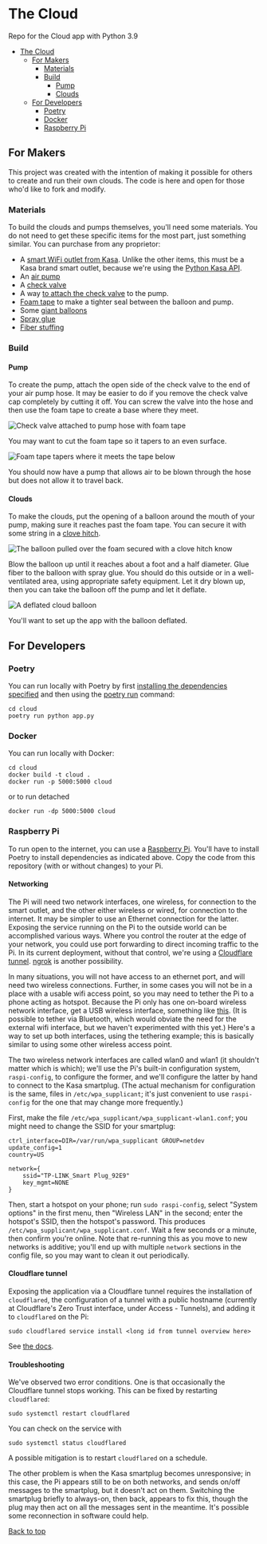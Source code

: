 # The Cloud
Repo for the Cloud app with Python 3.9

- [The Cloud](#the-cloud)
  - [For Makers](#for-makers)
    - [Materials](#materials)
    - [Build](#build)
      - [Pump](#pump)
      - [Clouds](#clouds)
  - [For Developers](#for-developers)
    - [Poetry](#poetry)
    - [Docker](#docker)
    - [Raspberry Pi](#raspberry-pi)

## For Makers

This project was created with the intention of making it possible for others to create and run their own clouds. The code is here and open for those who'd like to fork and modify.

### Materials

To build the clouds and pumps themselves, you'll need some materials. You do not need to get these specific items for the most part, just something similar. You can purchase from any proprietor:

* A [smart WiFi outlet from Kasa](https://www.amazon.com/gp/product/B091FXH2FR/ref=ppx_yo_dt_b_asin_title_o05_s00?ie=UTF8&th=1). Unlike the other items, this must be a Kasa brand smart outlet, because we're using the [Python Kasa API](https://github.com/python-kasa/python-kasa).
* An [air pump](https://www.coleman.com/sleeping-bags-beds/airbeds-pumps/quickpump-120v-pump-with-extension-hose/SAP_2000021141.html)
* A [check valve](https://www.amazon.com/gp/product/B092THK2F9/ref=ppx_od_dt_b_asin_title_s00?ie=UTF8&th=1)
* A way [to attach the check valve](https://www.amazon.com/gp/product/B09BHWMSTD/ref=ppx_od_dt_b_asin_title_s00?ie=UTF8&th=1) to the pump.
* [Foam tape](https://www.lowes.com/pd/Frost-King-10-ft-x-3-4-in-Black-Rubber-Foam-Window-Weatherstrip/3047980) to make a tighter seal between the balloon and pump.
* Some [giant balloons](https://www.amazon.com/gp/product/B08233XMST/ref=ppx_yo_dt_b_asin_title_o02_s00?ie=UTF8&th=1)
* [Spray glue](https://www.michaels.com/product/scotch-super-77-multipurpose-spray-adhesive-10218960)
* [Fiber stuffing](https://www.michaels.com/product/supreme-fiber-fill-by-loops-threads-10436592)

### Build

#### Pump
To create the pump, attach the open side of the check valve to the end of your air pump hose. It may be easier to do if you remove the check valve cap completely by cutting it off. You can screw the valve into the hose and then use the foam tape to create a base where they meet.

![Check valve attached to pump hose with foam tape](cloud/static/images/check-valve.JPG)

You may want to cut the foam tape so it tapers to an even surface.

![Foam tape tapers where it meets the tape below](cloud/static/images/tapered-foam.JPG)

You should now have a pump that allows air to be blown through the hose but does not allow it to travel back.

#### Clouds

To make the clouds, put the opening of a balloon around the mouth of your pump, making sure it reaches past the foam tape. You can secure it with some string in a [clove hitch](https://www.netknots.com/rope_knots/clove-hitch).

![The balloon pulled over the foam secured with a clove hitch know](cloud/static/images/balloon-attached.jpg)

Blow the balloon up until it reaches about a foot and a half diameter. Glue fiber to the balloon with spray glue. You should do this outside or in a well-ventilated area, using appropriate safety equipment. Let it dry blown up, then you can take the balloon off the pump and let it deflate.

![A deflated cloud balloon](cloud/static/images/deflated-cloud.JPG)

You'll want to set up the app with the balloon deflated.

## For Developers

### Poetry
You can run locally with Poetry by first [installing the dependencies specified](https://python-poetry.org/docs/basic-usage/#installing-dependencies) and then using the [poetry run](https://python-poetry.org/docs/basic-usage/#using-poetry-run) command:

`cd cloud`  
`poetry run python app.py`

### Docker

You can run locally with Docker:

```
cd cloud
docker build -t cloud .
docker run -p 5000:5000 cloud
```

or to run detached

`docker run -dp 5000:5000 cloud`

### Raspberry Pi

To run open to the internet, you can use a [Raspberry Pi](https://www.raspberrypi.org). You'll have to install Poetry to install dependencies as indicated above. Copy the code from this repository (with or without changes) to your Pi.

#### Networking

The Pi will need two network interfaces, one wireless, for connection to the smart outlet, and the other either wireless or wired, for connection to the internet. It may be simpler to use an Ethernet connection for the latter. Exposing the service running on the Pi to the outside world can be accomplished various ways. Where you control the router at the edge of your network, you could use port forwarding to direct incoming traffic to the Pi. In its current deployment, without that control, we're using a [Cloudflare tunnel](#cloudflare-tunnel). [ngrok](https://ngrok.com/) is another possibility.

In many situations, you will not have access to an ethernet port, and will need two wireless connections. Further, in some cases you will not be in a place with a usable wifi access point, so you may need to tether the Pi to a phone acting as hotspot. Because the Pi only has one on-board wireless network interface, get a USB wireless interface, something like [this](https://www.adafruit.com/product/1012). (It is possible to tether via Bluetooth, which would obviate the need for the external wifi interface, but we haven't experimented with this yet.) Here's a way to set up both interfaces, using the tethering example; this is basically similar to using some other wireless access point.

The two wireless network interfaces are called wlan0 and wlan1 (it shouldn't matter which is which); we'll use the Pi's built-in configuration system, `raspi-config`, to configure the former, and we'll configure the latter by hand to connect to the Kasa smartplug. (The actual mechanism for configuration is the same, files in `/etc/wpa_supplicant`; it's just convenient to use `raspi-config` for the one that may change more frequently.)

First, make the file `/etc/wpa_supplicant/wpa_supplicant-wlan1.conf`; you might need to change the SSID for your smartplug:

```
ctrl_interface=DIR=/var/run/wpa_supplicant GROUP=netdev
update_config=1
country=US

network={
    ssid="TP-LINK_Smart Plug_92E9"
    key_mgmt=NONE
}
```

Then, start a hotspot on your phone; run `sudo raspi-config`, select "System options" in the first menu, then "Wireless LAN" in the second; enter the hotspot's SSID, then the hotspot's password. This produces `/etc/wpa_supplicant/wpa_supplicant.conf`. Wait a few seconds or a minute, then confirm you're online. Note that re-running this as you move to new networks is additive; you'll end up with multiple `network` sections in the config file, so you may want to clean it out periodically.

#### Cloudflare tunnel

Exposing the application via a Cloudflare tunnel requires the installation of `cloudflared`, the configuration of a tunnel with a public hostname (currently at Cloudflare's Zero Trust interface, under Access - Tunnels), and adding it to `cloudflared` on the Pi:

```
sudo cloudflared service install <long id from tunnel overview here>
```

See [the docs](https://developers.cloudflare.com/cloudflare-one/connections/connect-networks/).

#### Troubleshooting

We've observed two error conditions. One is that occasionally the Cloudflare tunnel stops working. This can be fixed by restarting `cloudflared`:

```
sudo systemctl restart cloudflared
```

You can check on the service with

```
sudo systemctl status cloudflared
```

A possible mitigation is to restart `cloudflared` on a schedule.

The other problem is when the Kasa smartplug becomes unresponsive; in this case, the Pi appears still to be on both networks, and sends on/off messages to the smartplug, but it doesn't act on them. Switching the smartplug briefly to always-on, then back, appears to fix this, though the plug may then act on all the messages sent in the meantime. It's possible some reconnection in software could help.

[Back to top](#the-cloud)

